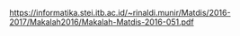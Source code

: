 https://informatika.stei.itb.ac.id/~rinaldi.munir/Matdis/2016-2017/Makalah2016/Makalah-Matdis-2016-051.pdf
